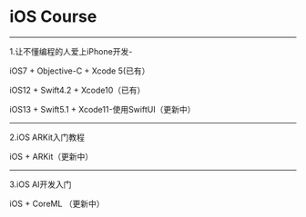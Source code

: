 iOS Course
==========

-----------------------------------

1.让不懂编程的人爱上iPhone开发-

iOS7 + Objective-C + Xcode 5(已有）

iOS12 + Swift4.2 + Xcode10（已有）

iOS13 + Swift5.1 + Xcode11-使用SwiftUI（更新中）

-----------------------------------


2.iOS ARKit入门教程

iOS  + ARKit（更新中）

-----------------------------------


3.iOS AI开发入门

iOS + CoreML （更新中）





